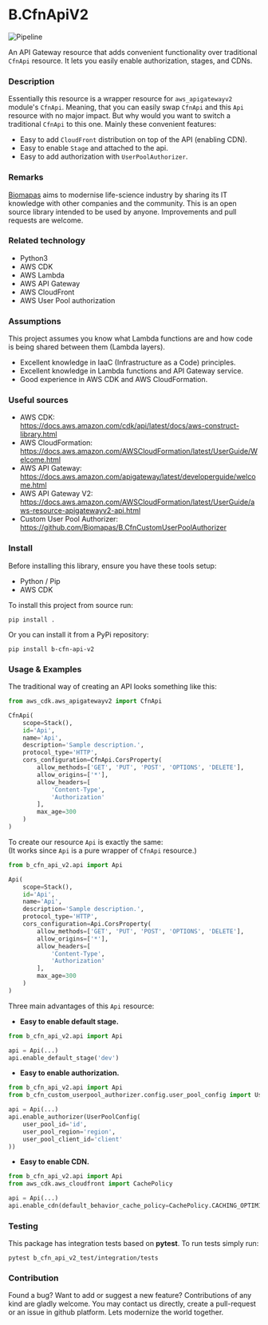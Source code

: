 # B.CfnApiV2

![Pipeline](https://github.com/Biomapas/B.CfnApiV2/workflows/Pipeline/badge.svg?branch=master)

An API Gateway resource that adds convenient functionality over traditional `CfnApi` resource. 
It lets you easily enable authorization, stages, and CDNs. 

### Description

Essentially this resource is a wrapper resource for `aws_apigatewayv2` module's `CfnApi`. Meaning, 
that you can easily swap `CfnApi` and this `Api` resource with no major impact. But why would you 
want to switch a traditional `CfnApi` to this one. Mainly these convenient features:
- Easy to add `CloudFront` distribution on top of the API (enabling CDN).
- Easy to enable `Stage` and attached to the api.
- Easy to add authorization with `UserPoolAuthorizer`.

### Remarks

[Biomapas](https://www.biomapas.com/) aims to modernise life-science industry by sharing its IT knowledge with other companies and the community. 
This is an open source library intended to be used by anyone. 
Improvements and pull requests are welcome. 

### Related technology

- Python3
- AWS CDK
- AWS Lambda
- AWS API Gateway
- AWS CloudFront
- AWS User Pool authorization

### Assumptions

This project assumes you know what Lambda functions are and how code is being shared between them
(Lambda layers). 

- Excellent knowledge in IaaC (Infrastructure as a Code) principles.
- Excellent knowledge in Lambda functions and API Gateway service.  
- Good experience in AWS CDK and AWS CloudFormation.

### Useful sources

- AWS CDK:<br>https://docs.aws.amazon.com/cdk/api/latest/docs/aws-construct-library.html
- AWS CloudFormation:<br>https://docs.aws.amazon.com/AWSCloudFormation/latest/UserGuide/Welcome.html
- AWS API Gateway:<br>https://docs.aws.amazon.com/apigateway/latest/developerguide/welcome.html
- AWS API Gateway V2:<br>https://docs.aws.amazon.com/AWSCloudFormation/latest/UserGuide/aws-resource-apigatewayv2-api.html
- Custom User Pool Authorizer:<br>https://github.com/Biomapas/B.CfnCustomUserPoolAuthorizer

### Install

Before installing this library, ensure you have these tools setup:

- Python / Pip
- AWS CDK

To install this project from source run:

```
pip install .
```


Or you can install it from a PyPi repository:

```
pip install b-cfn-api-v2
```


### Usage & Examples

The traditional way of creating an API looks something like this:

```python
from aws_cdk.aws_apigatewayv2 import CfnApi

CfnApi(
    scope=Stack(),
    id='Api',
    name='Api',
    description='Sample description.',
    protocol_type='HTTP',
    cors_configuration=CfnApi.CorsProperty(
        allow_methods=['GET', 'PUT', 'POST', 'OPTIONS', 'DELETE'],
        allow_origins=['*'],
        allow_headers=[
            'Content-Type',
            'Authorization'
        ],
        max_age=300
    )
)
```

To create our resource `Api` is exactly the same:<br>
(It works since `Api` is a pure wrapper of `CfnApi` resource.)

```python
from b_cfn_api_v2.api import Api

Api(
    scope=Stack(),
    id='Api',
    name='Api',
    description='Sample description.',
    protocol_type='HTTP',
    cors_configuration=Api.CorsProperty(
        allow_methods=['GET', 'PUT', 'POST', 'OPTIONS', 'DELETE'],
        allow_origins=['*'],
        allow_headers=[
            'Content-Type',
            'Authorization'
        ],
        max_age=300
    )
)
```

Three main advantages of this `Api` resource:

- **Easy to enable default stage.**

```python
from b_cfn_api_v2.api import Api

api = Api(...)
api.enable_default_stage('dev')
```

- **Easy to enable authorization.**

```python
from b_cfn_api_v2.api import Api
from b_cfn_custom_userpool_authorizer.config.user_pool_config import UserPoolConfig

api = Api(...)
api.enable_authorizer(UserPoolConfig(
    user_pool_id='id',
    user_pool_region='region',
    user_pool_client_id='client'
))
```

- **Easy to enable CDN.**

```python
from b_cfn_api_v2.api import Api
from aws_cdk.aws_cloudfront import CachePolicy

api = Api(...)
api.enable_cdn(default_behavior_cache_policy=CachePolicy.CACHING_OPTIMIZED)
```

### Testing

This package has integration tests based on **pytest**.
To run tests simply run:

```
pytest b_cfn_api_v2_test/integration/tests
```

### Contribution

Found a bug? Want to add or suggest a new feature? 
Contributions of any kind are gladly welcome. 
You may contact us directly, create a pull-request or an issue in github platform. 
Lets modernize the world together.

